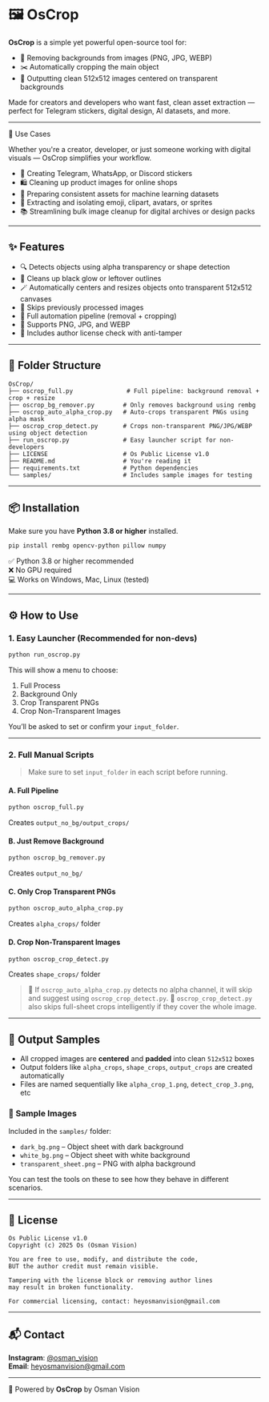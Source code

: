 # 🖼️ OsCrop

**OsCrop** is a simple yet powerful open-source tool for:

- 🧼 Removing backgrounds from images (PNG, JPG, WEBP)
- ✂️ Automatically cropping the main object
- 🎯 Outputting clean 512x512 images centered on transparent backgrounds

Made for creators and developers who want fast, clean asset extraction — perfect for Telegram stickers, digital design, AI datasets, and more.

---

📸 Use Cases

Whether you're a creator, developer, or just someone working with digital visuals — OsCrop simplifies your workflow.

- 🧩 Creating Telegram, WhatsApp, or Discord stickers
- 🛍️ Cleaning up product images for online shops
- 🧠 Preparing consistent assets for machine learning datasets
- 🎨 Extracting and isolating emoji, clipart, avatars, or sprites
- 📚 Streamlining bulk image cleanup for digital archives or design packs

---

## ✨ Features

- 🔍 Detects objects using alpha transparency or shape detection
- 🧼 Cleans up black glow or leftover outlines
- 🪄 Automatically centers and resizes objects onto transparent 512x512 canvases
- 🧠 Skips previously processed images
- 🔁 Full automation pipeline (removal + cropping)
- 🧰 Supports PNG, JPG, and WEBP
- 🔐 Includes author license check with anti-tamper

---

## 📁 Folder Structure

```
OsCrop/
├── oscrop_full.py               # Full pipeline: background removal + crop + resize
├── oscrop_bg_remover.py        # Only removes background using rembg
├── oscrop_auto_alpha_crop.py   # Auto-crops transparent PNGs using alpha mask
├── oscrop_crop_detect.py       # Crops non-transparent PNG/JPG/WEBP using object detection
├── run_oscrop.py               # Easy launcher script for non-developers
├── LICENSE                     # Os Public License v1.0
├── README.md                   # You're reading it
├── requirements.txt            # Python dependencies
└── samples/                    # Includes sample images for testing
```

---

## 📦 Installation

Make sure you have **Python 3.8 or higher** installed.

```bash
pip install rembg opencv-python pillow numpy
```

✅ Python 3.8 or higher recommended\
❌ No GPU required\
💻 Works on Windows, Mac, Linux (tested)

---

## ⚙️ How to Use

### 1. Easy Launcher (Recommended for non-devs)

```bash
python run_oscrop.py
```
This will show a menu to choose:
1. Full Process
2. Background Only
3. Crop Transparent PNGs
4. Crop Non-Transparent Images

You’ll be asked to set or confirm your `input_folder`.

---

### 2. Full Manual Scripts

> Make sure to set `input_folder` in each script before running.

#### A. Full Pipeline
```bash
python oscrop_full.py
```
Creates `output_no_bg/output_crops/`

#### B. Just Remove Background
```bash
python oscrop_bg_remover.py
```
Creates `output_no_bg/`

#### C. Only Crop Transparent PNGs
```bash
python oscrop_auto_alpha_crop.py
```
Creates `alpha_crops/` folder

#### D. Crop Non-Transparent Images
```bash
python oscrop_crop_detect.py
```
Creates `shape_crops/` folder

> 🔄 If `oscrop_auto_alpha_crop.py` detects no alpha channel, it will skip and suggest using `oscrop_crop_detect.py`.
> 🧠 `oscrop_crop_detect.py` also skips full-sheet crops intelligently if they cover the whole image.

---

## 🧪 Output Samples

- All cropped images are **centered** and **padded** into clean `512x512` boxes
- Output folders like `alpha_crops`, `shape_crops`, `output_crops` are created automatically
- Files are named sequentially like `alpha_crop_1.png`, `detect_crop_3.png`, etc

### 📂 Sample Images
Included in the `samples/` folder:
- `dark_bg.png` – Object sheet with dark background
- `white_bg.png` – Object sheet with white background
- `transparent_sheet.png` – PNG with alpha background

You can test the tools on these to see how they behave in different scenarios.

---

## 📄 License

```
Os Public License v1.0
Copyright (c) 2025 Os (Osman Vision)

You are free to use, modify, and distribute the code,
BUT the author credit must remain visible.

Tampering with the license block or removing author lines
may result in broken functionality.

For commercial licensing, contact: heyosmanvision@gmail.com
```

---

## 📬 Contact

**Instagram**: [@osman\_vision](https://www.instagram.com/osman_vision)\
**Email**: [heyosmanvision@gmail.com](mailto:heyosmanvision@gmail.com)

---

🔧 Powered by **OsCrop** by Osman Vision

